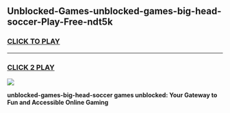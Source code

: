 
## Unblocked-Games-unblocked-games-big-head-soccer-Play-Free-ndt5k
<h3>
<a href="https://premium76.site?title=unblocked-games-big-head-soccer&ref=21A">CLICK TO PLAY</a></h3>
<hr>

<h3>
<a href="https://premium76.site?title=unblocked-games-big-head-soccer&ref=21A">CLICK 2 PLAY</a>
  
</h3>

<a href="https://premium76.site?title=unblocked-games-big-head-soccer&ref=21A"><img src="https://clearcache.store/games.png"></a>


**unblocked-games-big-head-soccer games unblocked: Your Gateway to Fun and Accessible Online Gaming**
